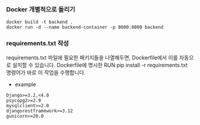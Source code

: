 ### Docker 개별적으로 돌리기
```
docker build -t backend .
docker run -d --name backend-container -p 8000:8000 backend
```

### requirements.txt 작성
requirements.txt 파일에 필요한 패키지들을 나열해두면,
Dockerfile에서 이를 자동으로 설치할 수 있습니다.
Dockerfile에 명시한 RUN pip install -r requirements.txt 명령어가 바로 이 작업을 수행합니다.

- example
```
Django>=3.2,<4.0
psycopg2>=2.9
mysqlclient>=2.0
djangorestframework>=3.12
gunicorn>=20.0
```